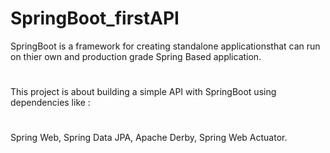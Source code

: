 # SpringBoot_firstAPI
SpringBoot is a framework for creating standalone applicationsthat can run on thier own and production grade Spring Based application.
#
This project is about building a simple API with SpringBoot using dependencies like :
#
Spring Web, 
Spring Data JPA, 
Apache Derby,
Spring Web Actuator.
